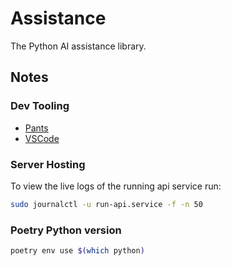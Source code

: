 # Assistance

The Python AI assistance library.

## Notes

### Dev Tooling

- [Pants](https://www.pantsbuild.org/docs/installation)
- [VSCode](https://code.visualstudio.com/)

### Server Hosting

To view the live logs of the running api service run:

```bash
sudo journalctl -u run-api.service -f -n 50
```

### Poetry Python version

```bash
poetry env use $(which python)
```
